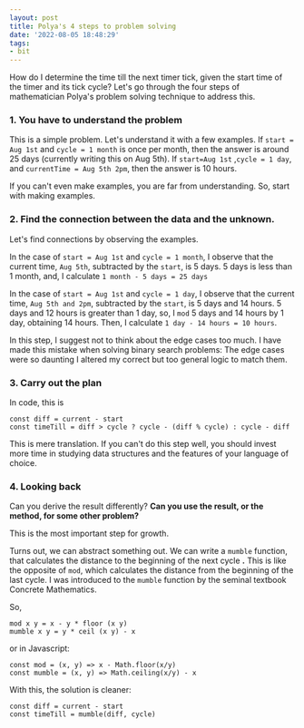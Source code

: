 ```yaml
---
layout: post
title: Polya's 4 steps to problem solving
date: '2022-08-05 18:48:29'
tags:
- bit
---
```


How do I determine the time till the next timer tick, given the start time of the timer and its tick cycle? Let's go through the four steps of mathematician Polya's problem solving technique to address this.

### 1. You have to understand the problem

This is a simple problem. Let's understand it with a few examples. If `start = Aug 1st` and `cycle = 1 month` is once per month, then the answer is around 25 days (currently writing this on Aug 5th). If `start=Aug 1st` ,`cycle = 1 day`, and `currentTime = Aug 5th 2pm`, then the answer is 10 hours.

If you can't even make examples, you are far from understanding. So, start with making examples.

### 2. Find the connection between the data and the unknown. 

Let's find connections by observing the examples.

In the case of `start = Aug 1st` and `cycle = 1 month`, I observe that the current time, `Aug 5th`, subtracted by the `start`, is 5 days. 5 days is less than 1 month, and, I calculate `1 month - 5 days = 25 days`

In the case of `start = Aug 1st` and `cycle = 1 day`, I observe that the current time, `Aug 5th and 2pm`, subtracted by the `start`, is 5 days and 14 hours. 5 days and 12 hours is greater than 1 day, so, I `mod` 5 days and 14 hours by 1 day, obtaining 14 hours. Then, I calculate `1 day - 14 hours = 10 hours`.

In this step, I suggest not to think about the edge cases too much. I have made this mistake when solving binary search problems: The edge cases were so daunting I altered my correct but too general logic to match them.

### 3. Carry out the plan

In code, this is

    const diff = current - start 
    const timeTill = diff > cycle ? cycle - (diff % cycle) : cycle - diff  

This is mere translation. If you can't do this step well, you should invest more time in studying data structures and the features of your language of choice.

### 4. Looking back 

Can you derive the result differently? **Can you use the result, or the method, for some other problem?**

This is the most important step for growth.

Turns out, we can abstract something out. We can write a `mumble` function, that calculates the distance to the beginning of the next cycle **.** This is like the opposite of `mod`, which calculates the distance from the beginning of the last cycle. I was introduced to the `mumble` function by the seminal textbook Concrete Mathematics.

So,

    mod x y = x - y * floor (x y) 
    mumble x y = y * ceil (x y) - x

or in Javascript:

    const mod = (x, y) => x - Math.floor(x/y)
    const mumble = (x, y) => Math.ceiling(x/y) - x

With this, the solution is cleaner:

    const diff = current - start
    const timeTill = mumble(diff, cycle)

